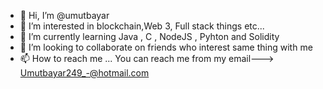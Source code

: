 - 👋 Hi, I’m @umutbayar
- 👀 I’m interested in blockchain,Web 3, Full stack things etc...
- 🌱 I’m currently learning Java , C , NodeJS , Pyhton and Solidity
- 💞️ I’m looking to collaborate on friends who interest same thing with me
- 📫 How to reach me ... You can reach me from my email--->  Umutbayar249_-@hotmail.com

<!---
umutbayar/umutbayar is a ✨ special ✨ repository because its `README.md` (this file) appears on your GitHub profile.
You can click the Preview link to take a look at your changes.
--->
